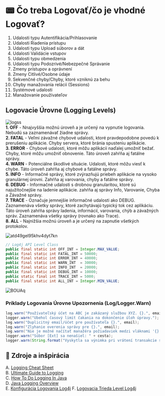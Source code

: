 # 📟 Čo treba Logovať/čo je vhodné Logovať?
1.	Udalosti typu Autentifikácia/Prihlasovanie 
2.	Udalosti Riadenia prístupu
3.	Udalosti typu Upload súborov a dát
4.	Udalosti Validácie vstupov
5.	Udalosti typu obmedzenia
6.	Udalosti typu Podozrivé/Nebezpečné Správanie 
7.	Zmeny prístupov a oprávnení
8.	Zmeny Citlivé/Osobne údaje 
9.	Sekvenčné chyby/Chyby, ktoré vzniknú za behu
10.	Chyby manažovania relácií (Sessions)
11.	Systémové udalosti
12.	Manažovanie používateľov

## Logovacie Úrovne (Logging Levels)
![logss](https://user-images.githubusercontent.com/24510943/226104456-27c5969e-4841-4802-9bec-122f72869d61.png)  
**1. OFF** - Nnajvyššia možnú úroveň a je určený na vypnutie logovania. Nebudú sa zaznamenávať žiadne správy.   
**2. FATAL** - Veľmi závažné chybové udalosti, ktoré pravdepodobne povedú k prerušeniu aplikácie. Chyby servera, ktoré bránia spusteniu aplikácie.  
**3. ERROR** - Chybové udalosti, ktoré môžu aplikácii naďalej umožniť bežať. Chyby, ktoré  môžu umožniť obnovenie. Táto úroveň zahŕňa aj fatálne správy.  
**4. WARN** -  Potenciálne škodlivé situácie. Udalosti, ktoré môžu viesť k chybe. Táto úroveň zahŕňa aj chybové a fatálne správy.  
**5. INFO** - Informačné správy, ktoré zvýrazňujú priebeh aplikácie na vysoko granulárnej úrovni. Zahŕňa aj varovania, chyby a fatálne správy.  
**6. DEBUG** - Informačné udalosti s drobnou granularitou, ktoré sú najužitočnejšie na ladenie aplikácie. zahŕňa aj správy Info, Varovanie, Chyba a Závažné správy.  
**7. TRACE** - Označuje jemnejšie informačné udalosti ako DEBUG. Zaznamenáva všetky správy, ktoré zachytávajú typický tok cez aplikáciu. Táto úroveň zahŕňa správy ladenia, informácií, varovania, chýb a závažných správ. Zaznamenáva všetky správy (rovnako ako Trace).  
**8. ALL** - Najnižšia možnú úroveň a je určený na zapnutie všetkých protokolov.  

![atd49gel95khv4dyt7kn](https://user-images.githubusercontent.com/24510943/226108439-e9867e2f-3f31-46c6-aff9-cd0cddfce560.png)

```java
// Log4j API Level Class
public final static int OFF_INT = Integer.MAX_VALUE;
public final static int FATAL_INT = 50000;
public final static int ERROR_INT = 40000;
public final static int WARN_INT  = 30000;
public final static int INFO_INT  = 20000;
public final static int DEBUG_INT = 10000;
public static final int TRACE_INT = 5000; 
public final static int ALL_INT = Integer.MIN_VALUE; 
```

![BOUAq](https://user-images.githubusercontent.com/24510943/226104471-97ce6bcf-67a2-4bb5-bdb1-cec67b2da154.png)  

### Príklady Logovania Úrovne Upozornenia (Log/Logger.Warn)
```java
log.warn("Používateľský účet na ABC je zakázaný službou XYZ. {}.", email);
logger.warn("Ubehol časový limit čakania na dokončenie úloh úpravy.");
log.warn("Duplicitný email/účet pre používateľa {}.", email);
log.warn("Zlyhanie overenia správy pre {}.", email);
log.warn("Nie je možné načítať manažéra požiadaviek medzi vláknami '{}' kvôli {}", clazz, e.toString());
logger.warn("Súbor [Ext] sa nenašiel: " + cesta);
logger.warn(String.format("Vyskytla sa výnimka pri vrátení transakcie s vypršaným časovým limitom %s", txId), e); 
```

## 📕 Zdroje a inšpirácia 
A. [Logging Cheat Sheet](https://cheatsheetseries.owasp.org/cheatsheets/Logging_Cheat_Sheet.html)  
B. [Ultimate Guide to Logging](https://www.loggly.com/ultimate-guide/java-logging-basics/)  
C. [How To Do Logging In Java](https://www.marcobehler.com/guides/java-logging)  
D. [Java Logging Overview](https://docs.oracle.com/javase/10/core/java-logging-overview.htm#JSCOR-GUID-B83B652C-17EA-48D9-93D2-563AE1FF8EDA)  
E. [Konfigurácia Logovania Log4j](https://techdocs.broadcom.com/us/en/ca-mainframe-software/traditional-management/web-viewer/14-0/installing/configure-logging.html)
F. [Logovacia Trieda Level Log4j](https://logging.apache.org/log4j/1.2/apidocs/org/apache/log4j/Level.html)
